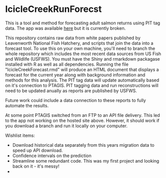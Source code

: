 # IcicleCreekRunForecst
This is a tool and method for forecasting adult salmon returns using PIT tag data. The app was available [here](https://like-a-sturgeon.shinyapps.io/iciclecreekforecast/) but it is currently broken.

This repository contains raw data from white papers published by Leavenworth National Fish Hatchery, and scripts that join the data into a forecast tool. To use this on your own machine, you'll need to branch the whole repository which includes the most recent data sources from US Fish and Wildlife (USFWS). You must have the Shiny and rmarkdown packagase installed with R as well as all dependencies. Running the file "IcicleCreekForecast.rmd" will produce an HTML document that displays a forecast for the current year along with background information and methods for this analysis. The PIT tag data will update automatically based on it's connection to PTAGIS. PIT tagging data and run reconstructions will need to be updated anually as reports are published by USFWS. 

Future work could include a data connection to these reports to fully automate the results. 

At some point PTAGIS switched from an FTP to an API file delivery. This led to the app not working on the hosted site above. However, it should work if you download a branch and run it locally on your computer. 

Wishlist items: 
- Download historical data separately from this years migration data to speed up API download.
- Confidence intervals on the prediction
- Streamline some redundant code. This was my first project and looking back on it - it's messy!
- 